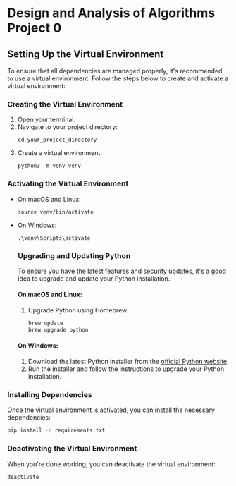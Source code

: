 # Design and Analysis of Algorithms Project 0

## Setting Up the Virtual Environment

To ensure that all dependencies are managed properly, it's recommended to use a virtual environment. Follow the steps below to create and activate a virtual environment:

### Creating the Virtual Environment

1. Open your terminal.
2. Navigate to your project directory:
    ```
    cd your_project_directory
    ```
3. Create a virtual environment:
    ```
    python3 -m venv venv
    ```

### Activating the Virtual Environment

- On macOS and Linux:
    ```
    source venv/bin/activate
    ```
- On Windows:
    ```
    .\venv\Scripts\activate
    ```


    ### Upgrading and Updating Python

    To ensure you have the latest features and security updates, it's a good idea to upgrade and update your Python installation.

    #### On macOS and Linux:

    1. Upgrade Python using Homebrew:
        ```sh
        brew update
        brew upgrade python
        ```

    #### On Windows:

    1. Download the latest Python installer from the [official Python website](https://www.python.org/downloads/).
    2. Run the installer and follow the instructions to upgrade your Python installation.


### Installing Dependencies

Once the virtual environment is activated, you can install the necessary dependencies:
```sh
pip install -r requirements.txt
```

### Deactivating the Virtual Environment

When you're done working, you can deactivate the virtual environment:
```sh
deactivate
```


